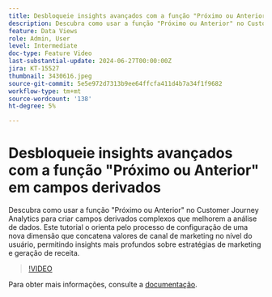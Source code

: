 ```yaml
---
title: Desbloqueie insights avançados com a função "Próximo ou Anterior" em campos derivados
description: Descubra como usar a função "Próximo ou Anterior" no Customer Journey Analytics para criar campos derivados complexos que melhorem a análise de dados. Este tutorial o orienta pelo processo de configuração de uma nova dimensão que concatena valores de canal de marketing no nível do usuário, permitindo insights mais profundos sobre estratégias de marketing e geração de receita.
feature: Data Views
role: Admin, User
level: Intermediate
doc-type: Feature Video
last-substantial-update: 2024-06-27T00:00:00Z
jira: KT-15527
thumbnail: 3430616.jpeg
source-git-commit: 5e5e972d7313b9ee64ffcfa411d4b7a34f1f9682
workflow-type: tm+mt
source-wordcount: '138'
ht-degree: 5%

---
```


# Desbloqueie insights avançados com a função &quot;Próximo ou Anterior&quot; em campos derivados

Descubra como usar a função &quot;Próximo ou Anterior&quot; no Customer Journey Analytics para criar campos derivados complexos que melhorem a análise de dados. Este tutorial o orienta pelo processo de configuração de uma nova dimensão que concatena valores de canal de marketing no nível do usuário, permitindo insights mais profundos sobre estratégias de marketing e geração de receita.

>[!VIDEO](https://video.tv.adobe.com/v/3430616/?learn=on)

Para obter mais informações, consulte a [documentação](https://experienceleague.adobe.com/en/docs/analytics-platform/using/cja-dataviews/derived-fields).
